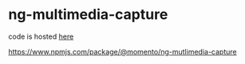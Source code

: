 # ng-multimedia-capture

code is hosted [here](https://gitlab.com/momentolabs/mmnto-ng-multimedia-capture)

https://www.npmjs.com/package/@momento/ng-mutlimedia-capture
